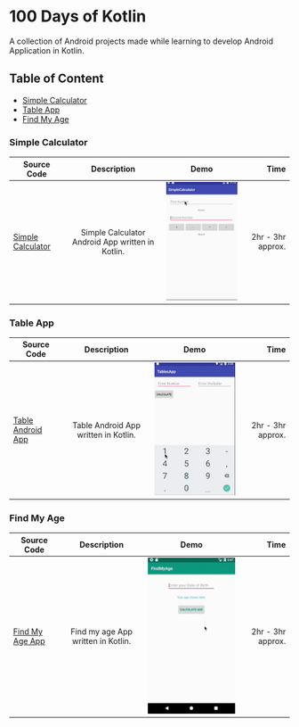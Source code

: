 # 100 Days of Kotlin

A collection of Android projects made while learning to develop Android Application in Kotlin.

## Table of Content

- [Simple Calculator](#simple-calculator)
- [Table App](#table-app)
- [Find My Age](#find-my-age)


### Simple Calculator
| Source Code        | Description           | Demo  | Time  |
| ------------- |:-------------:| :-----:| -----:|
| [Simple Calculator](https://github.com/aashishtamsya/Simple-Calculator-Android)      | Simple Calculator Android App written in Kotlin. | ![Simple Calculator Demo](https://github.com/aashishtamsya/100-Days-of-Kotlin/blob/master/Resources/SimpleCalculator.gif "Simple Calculator Demo") | 2hr - 3hr approx. |

### Table App
| Source Code        | Description           | Demo  | Time  |
| ------------- |:-------------:| :-----:| -----:|
| [Table Android App](https://github.com/aashishtamsya/TableApp-Android)      | Table Android App written in Kotlin. | ![Table Android App](https://github.com/aashishtamsya/100-Days-of-Kotlin/blob/master/Resources/TableApp.gif "Table Android App") | 2hr - 3hr approx. |

### Find My Age
| Source Code        | Description           | Demo  | Time  |
| ------------- |:-------------:| :-----:| -----:|
| [Find My Age App]()      | Find my age App written in Kotlin. | ![Find My Age](https://github.com/aashishtamsya/100-Days-of-Kotlin/blob/master/Resources/FindMyAgePreview.gif "Find My Age Preview") | 2hr - 3hr approx. |